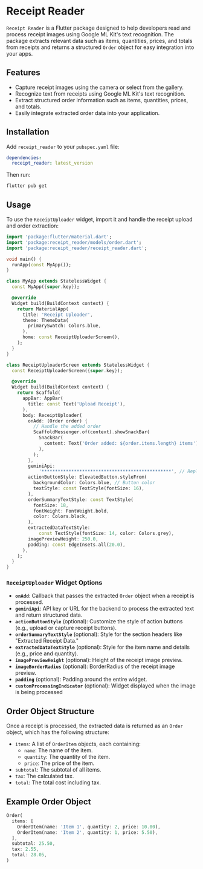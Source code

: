 # Receipt Reader

`Receipt Reader` is a Flutter package designed to help developers read and process receipt images using Google ML Kit's text recognition. The package extracts relevant data such as items, quantities, prices, and totals from receipts and returns a structured `Order` object for easy integration into your apps.

## Features

- Capture receipt images using the camera or select from the gallery.
- Recognize text from receipts using Google ML Kit's text recognition.
- Extract structured order information such as items, quantities, prices, and totals.
- Easily integrate extracted order data into your application.

## Installation

Add `receipt_reader` to your `pubspec.yaml` file:

```yaml
dependencies:
  receipt_reader: latest_version
```

Then run:

```bash
flutter pub get
```

## Usage

To use the `ReceiptUploader` widget, import it and handle the receipt upload and order extraction:

```dart
import 'package:flutter/material.dart';
import 'package:receipt_reader/models/order.dart';
import 'package:receipt_reader/receipt_reader.dart';

void main() {
  runApp(const MyApp());
}

class MyApp extends StatelessWidget {
  const MyApp({super.key});

  @override
  Widget build(BuildContext context) {
    return MaterialApp(
      title: 'Receipt Uploader',
      theme: ThemeData(
        primarySwatch: Colors.blue,
      ),
      home: const ReceiptUploaderScreen(),
    );
  }
}

class ReceiptUploaderScreen extends StatelessWidget {
  const ReceiptUploaderScreen({super.key});

  @override
  Widget build(BuildContext context) {
    return Scaffold(
      appBar: AppBar(
        title: const Text('Upload Receipt'),
      ),
      body: ReceiptUploader(
        onAdd: (Order order) {
          // Handle the added order
          ScaffoldMessenger.of(context).showSnackBar(
            SnackBar(
              content: Text('Order added: ${order.items.length} items'),
            ),
          );
        },
        geminiApi:
            '************************************************', // Replace with your API URL
        actionButtonStyle: ElevatedButton.styleFrom(
          backgroundColor: Colors.blue, // Button color
          textStyle: const TextStyle(fontSize: 16),
        ),
        orderSummaryTextStyle: const TextStyle(
          fontSize: 18,
          fontWeight: FontWeight.bold,
          color: Colors.black,
        ),
        extractedDataTextStyle:
            const TextStyle(fontSize: 14, color: Colors.grey),
        imagePreviewHeight: 250.0,
        padding: const EdgeInsets.all(20.0),
      ),
    );
  }
}

```

### `ReceiptUploader` Widget Options

- **`onAdd`**: Callback that passes the extracted `Order` object when a receipt is processed.
- **`geminiApi`**: API key or URL for the backend to process the extracted text and return structured data.
- **`actionButtonStyle`** (optional): Customize the style of action buttons (e.g., upload or capture receipt buttons).
- **`orderSummaryTextStyle`** (optional): Style for the section headers like "Extracted Receipt Data."
- **`extractedDataTextStyle`** (optional): Style for the item name and details (e.g., price and quantity).
- **`imagePreviewHeight`** (optional): Height of the receipt image preview.
- **`imageBorderRadius`** (optional): BorderRadius of the receipt image preview.
- **`padding`** (optional): Padding around the entire widget.
- **`customProcessingIndicator`** (optional): Widget displayed when the image is being processed

## Order Object Structure

Once a receipt is processed, the extracted data is returned as an `Order` object, which has the following structure:

- `items`: A list of `OrderItem` objects, each containing:
  - `name`: The name of the item.
  - `quantity`: The quantity of the item.
  - `price`: The price of the item.
- `subtotal`: The subtotal of all items.
- `tax`: The calculated tax.
- `total`: The total cost including tax.

## Example Order Object

```dart
Order(
  items: [
    OrderItem(name: 'Item 1', quantity: 2, price: 10.00),
    OrderItem(name: 'Item 2', quantity: 1, price: 5.50),
  ],
  subtotal: 25.50,
  tax: 2.55,
  total: 28.05,
)
```
